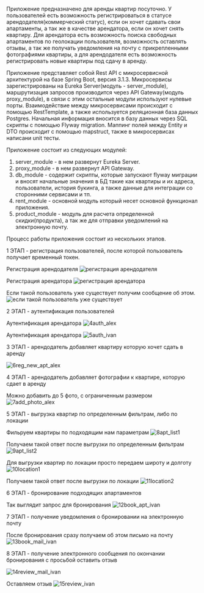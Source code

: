 Приложение предназначено для аренды квартир посуточно. У пользователей есть возможность регистрироваться в статусе арендодателя(коммерческий статус), если он хочет сдавать свои апартаменты, а так же в качестве арендатора, если он хочет снять квартиру. Для арендатора есть возможность поиска свободных апартаментов по геолокации пользователя, возможность оставлять отзывы, а так же получать уведомления на почту с прикрепленными фотографиями квартиры, а для арендодателя есть возможность регистрировать новые квартиры под сдачу в аренду.

Приложение представляет собой Rest API с микросервисной архитектурой на базе Spring Boot, версия 3.1.3. Микросервисы зарегистрированы на Eureka Server(модуль - server_module), маршрутизация запросов производится через API Gateway(модуль proxy_module), в связи с этим остальные модули используют нулевые порты. Взаимодействие между микросервисами происходит с помощью RestTemplate, а также используется реляционная база данных Postgres. Начальная информация вносится в базу данных через SQL скрипты с помощью Flyway migration. Маппинг полей между Entity и DTO происходит с помощью mapstruct, также в микросервисах написани unit тесты.

Приложение состоит из следующих модулей: 

1) server_module - в нем развернут Eureka Server.
2) proxy_module - в нем развернут API Gateway.
3) db_module - содержит скрипты, которые запускают flyway миграции и вносят начальные значения в БД такие как квартиры и их адреса, пользователи, история букинга, а также данные для интеграции со сторонними сервисами и тп.
4) rent_module - основной модуль который несет основной функционал приложения.
5) product_module - модуль для расчета определенной скидки(продукта), а так же для отправки уведомлений на электронную почту.

Процесс работы приложения состоит из нескольких этапов.

1 ЭТАП - регистрация пользователей, после которой пользователь получает временный токен.

Регистрация арендодателя
![регистрация арендодателя](https://github.com/Boxingx/rent_apartment_app/assets/130319720/f86dd16c-3e65-4881-9b02-23c659d7d730)

Регистрация арендатора
![регистрация арендатора](https://github.com/Boxingx/rent_apartment_app/assets/130319720/f12cafdc-0c12-4088-a32c-49cd9c5899de)

Если такой пользователь уже существует получим сообщение об этом.
![если такой пользователь уже существует](https://github.com/Boxingx/rent_apartment_app/assets/130319720/35a2e2d2-f94c-41ce-92bf-2e0dc942ba6e)

2 ЭТАП - аутентификация пользователей

Аутентификация арендатора
![4auth_alex](https://github.com/Boxingx/rent_apartment_app/assets/130319720/27af5f45-1aab-41e4-b89b-d59ebe1eed68)

Аутентификация арендатора
![5auth_ivan](https://github.com/Boxingx/rent_apartment_app/assets/130319720/fedd1ee8-7e93-469d-84a3-75cd28424849)

3 ЭТАП - арендодатель добавляет квартиру которую хочет сдать в аренду

![6reg_new_apt_alex](https://github.com/Boxingx/rent_apartment_app/assets/130319720/d835e2f2-e6c4-4472-b53f-7d3032726362)


4 ЭТАП - арендодатель добавляет фотографии к квартире, которую сдает в аренду

Можно добавить до 5 фото, с ограниченным размером
![7add_photo_alex](https://github.com/Boxingx/rent_apartment_app/assets/130319720/84592a0c-0f89-4de1-be22-a011dfadf533)

5 ЭТАП - выгрузка квартир по определенным фильтрам, либо по локации

Фильруем квартиры по подходящим нам параметрам
![8apt_list1](https://github.com/Boxingx/rent_apartment_app/assets/130319720/80c001df-c543-4a05-84ae-8e23a3ef3696)

Получаем такой ответ после выгрузки по определенным фильтрам
![9apt_list2](https://github.com/Boxingx/rent_apartment_app/assets/130319720/d4d95dea-a1ee-47c1-b40d-e6e7b4d3929a)

Для выгрузки квартир по локации просто передаем широту и долготу
![10location1](https://github.com/Boxingx/rent_apartment_app/assets/130319720/efb2f121-6863-4088-b2fd-a9770c9212a1)

Получаем такой ответ после выгрузки по локации
![11location2](https://github.com/Boxingx/rent_apartment_app/assets/130319720/48d1159f-3f20-4827-86b6-4337f5e3720b)

6 ЭТАП - бронирование подходящих апартаментов

Так выглядит запрос для бронирования
![12book_apt_ivan](https://github.com/Boxingx/rent_apartment_app/assets/130319720/7bc65bdf-e6f3-44bb-953a-1a8a62a81fee)

7 ЭТАП - получение уведомления о бронировании на электронную почту

После бронирования сразу получаем об этом письмо на почту
![13book_mail_ivan](https://github.com/Boxingx/rent_apartment_app/assets/130319720/f990a882-157e-4f30-a69b-e3f19a848b3e)

8 ЭТАП - получение электронного сообщения по окончании бронирования с просьбой оставить отзыв

![14review_mail_ivan](https://github.com/Boxingx/rent_apartment_app/assets/130319720/ef89c6c3-ea86-4951-bbd0-b903459f7930)

Оставляем отзыв
![15review_ivan](https://github.com/Boxingx/rent_apartment_app/assets/130319720/a3c69053-7675-47fc-99a2-2f9215f065a3)






